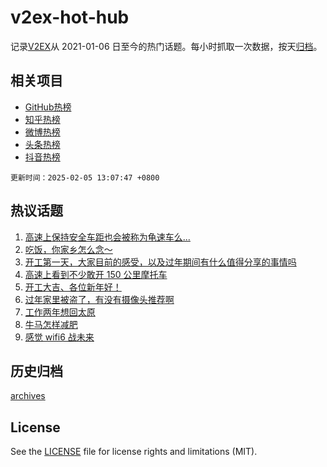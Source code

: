 # v2ex-hot-hub

 记录[V2EX](https://www.v2ex.com/)从 2021-01-06 日至今的热门话题。每小时抓取一次数据，按天[归档](archives)。
 
 ## 相关项目

- [GitHub热榜](https://github.com/it985/github-hot-hub)
- [知乎热榜](https://github.com/it985/zhihu-hot-hub)
- [微博热榜](https://github.com/it985/weibo-hot-hub)
- [头条热榜](https://github.com/it985/toutiao-hot-hub)
- [抖音热榜](https://github.com/it985/douyin-hot-hub)


 `更新时间：2025-02-05 13:07:47 +0800`

## 热议话题

1. [高速上保持安全车距也会被称为龟速车么...](https://www.v2ex.com/t/1108942)
1. [吃饭，你家乡怎么念～](https://www.v2ex.com/t/1108928)
1. [开工第一天，大家目前的感受，以及过年期间有什么值得分享的事情吗](https://www.v2ex.com/t/1108923)
1. [高速上看到不少敢开 150 公里摩托车](https://www.v2ex.com/t/1108853)
1. [开工大吉、各位新年好！](https://www.v2ex.com/t/1108924)
1. [过年家里被盗了，有没有摄像头推荐啊](https://www.v2ex.com/t/1108927)
1. [工作两年想回太原](https://www.v2ex.com/t/1108847)
1. [牛马怎样减肥](https://www.v2ex.com/t/1108934)
1. [感觉 wifi6 战未来](https://www.v2ex.com/t/1108838)

## 历史归档

[archives](archives)

## License

See the [LICENSE](LICENSE) file for license rights and limitations (MIT).
